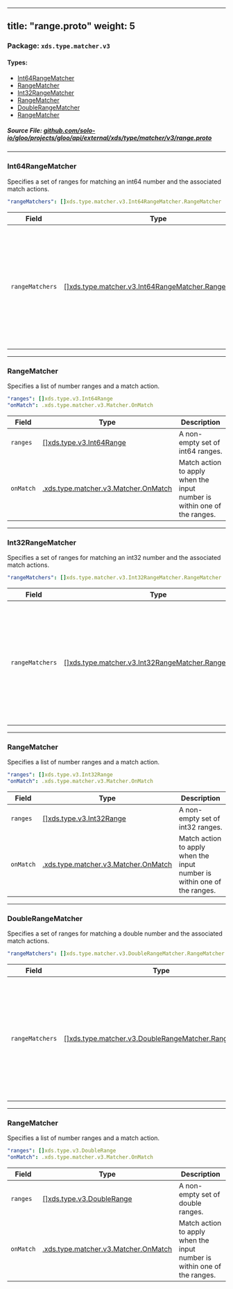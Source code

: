 
---
title: "range.proto"
weight: 5
---

<!-- Code generated by solo-kit. DO NOT EDIT. -->


### Package: `xds.type.matcher.v3` 
#### Types:


- [Int64RangeMatcher](#int64rangematcher)
- [RangeMatcher](#rangematcher)
- [Int32RangeMatcher](#int32rangematcher)
- [RangeMatcher](#rangematcher)
- [DoubleRangeMatcher](#doublerangematcher)
- [RangeMatcher](#rangematcher)
  



##### Source File: [github.com/solo-io/gloo/projects/gloo/api/external/xds/type/matcher/v3/range.proto](https://github.com/solo-io/gloo/blob/master/projects/gloo/api/external/xds/type/matcher/v3/range.proto)





---
### Int64RangeMatcher

 
Specifies a set of ranges for matching an int64 number and the associated
match actions.

```yaml
"rangeMatchers": []xds.type.matcher.v3.Int64RangeMatcher.RangeMatcher

```

| Field | Type | Description |
| ----- | ---- | ----------- | 
| `rangeMatchers` | [[]xds.type.matcher.v3.Int64RangeMatcher.RangeMatcher](../range.proto.sk/#rangematcher) | Match a number by a list of number ranges. If multiple ranges contain the input number, then the first action in this list is taken. |




---
### RangeMatcher

 
Specifies a list of number ranges and a match action.

```yaml
"ranges": []xds.type.v3.Int64Range
"onMatch": .xds.type.matcher.v3.Matcher.OnMatch

```

| Field | Type | Description |
| ----- | ---- | ----------- | 
| `ranges` | [[]xds.type.v3.Int64Range](../../../v3/range.proto.sk/#int64range) | A non-empty set of int64 ranges. |
| `onMatch` | [.xds.type.matcher.v3.Matcher.OnMatch](../matcher.proto.sk/#onmatch) | Match action to apply when the input number is within one of the ranges. |




---
### Int32RangeMatcher

 
Specifies a set of ranges for matching an int32 number and the associated
match actions.

```yaml
"rangeMatchers": []xds.type.matcher.v3.Int32RangeMatcher.RangeMatcher

```

| Field | Type | Description |
| ----- | ---- | ----------- | 
| `rangeMatchers` | [[]xds.type.matcher.v3.Int32RangeMatcher.RangeMatcher](../range.proto.sk/#rangematcher) | Match a number by a list of number ranges. If multiple ranges contain the input number, then the first action in this list is taken. |




---
### RangeMatcher

 
Specifies a list of number ranges and a match action.

```yaml
"ranges": []xds.type.v3.Int32Range
"onMatch": .xds.type.matcher.v3.Matcher.OnMatch

```

| Field | Type | Description |
| ----- | ---- | ----------- | 
| `ranges` | [[]xds.type.v3.Int32Range](../../../v3/range.proto.sk/#int32range) | A non-empty set of int32 ranges. |
| `onMatch` | [.xds.type.matcher.v3.Matcher.OnMatch](../matcher.proto.sk/#onmatch) | Match action to apply when the input number is within one of the ranges. |




---
### DoubleRangeMatcher

 
Specifies a set of ranges for matching a double number and the associated
match actions.

```yaml
"rangeMatchers": []xds.type.matcher.v3.DoubleRangeMatcher.RangeMatcher

```

| Field | Type | Description |
| ----- | ---- | ----------- | 
| `rangeMatchers` | [[]xds.type.matcher.v3.DoubleRangeMatcher.RangeMatcher](../range.proto.sk/#rangematcher) | Match a number by a list of number ranges. If multiple ranges contain the input number, then the first action in this list is taken. |




---
### RangeMatcher

 
Specifies a list of number ranges and a match action.

```yaml
"ranges": []xds.type.v3.DoubleRange
"onMatch": .xds.type.matcher.v3.Matcher.OnMatch

```

| Field | Type | Description |
| ----- | ---- | ----------- | 
| `ranges` | [[]xds.type.v3.DoubleRange](../../../v3/range.proto.sk/#doublerange) | A non-empty set of double ranges. |
| `onMatch` | [.xds.type.matcher.v3.Matcher.OnMatch](../matcher.proto.sk/#onmatch) | Match action to apply when the input number is within one of the ranges. |





<!-- Start of HubSpot Embed Code -->
<script type="text/javascript" id="hs-script-loader" async defer src="//js.hs-scripts.com/5130874.js"></script>
<!-- End of HubSpot Embed Code -->
